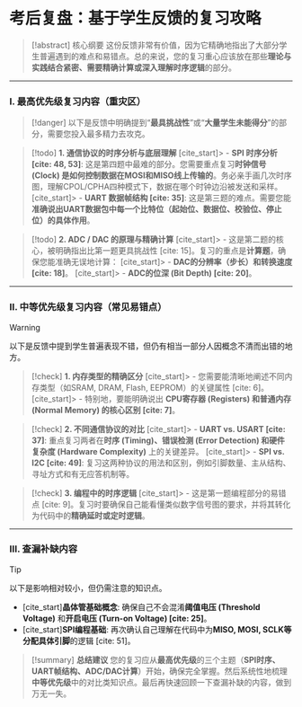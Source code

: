 # 考后复盘：基于学生反馈的复习攻略

> [!abstract] 核心纲要
> 这份反馈非常有价值，因为它精确地指出了大部分学生普遍遇到的难点和易错点。总的来说，您的复习重心应该放在那些**理论与实践结合紧密、需要精确计算或深入理解时序逻辑**的部分。

---

### Ⅰ. 最高优先级复习内容（重灾区）

> [!danger]
> 以下是反馈中明确提到“**最具挑战性**”或“**大量学生未能得分**”的部分，需要您投入最多精力去攻克。

> [!todo] **1. 通信协议的时序分析与底层理解**
> [cite_start]> - **SPI 时序分析 [cite: 48, 53]**: 这是第四题中最难的部分。您需要重点复习**时钟信号 (Clock) 是如何控制数据在MOSI和MISO线上传输的**。务必亲手画几次时序图，理解CPOL/CPHA四种模式下，数据在哪个时钟边沿被发送和采样。
> [cite_start]> - **UART 数据帧结构 [cite: 35]**: 这是第三题的难点。需要您能**准确说出UART数据包中每一个比特位（起始位、数据位、校验位、停止位）的具体作用**。

> [!todo] **2. ADC / DAC 的原理与精确计算**
> [cite_start]> - 这是第二题的核心，被明确指出比第一题更具挑战性 [cite: 15]。复习的重点是**计算题**，确保您能准确无误地计算：
> [cite_start]>   - **DAC的分辨率（步长）和转换速度 [cite: 18]**。
> [cite_start]>   - **ADC的位深 (Bit Depth) [cite: 20]**。

---

### Ⅱ. 中等优先级复习内容（常见易错点）

> [!warning]
> 以下是反馈中提到学生普遍表现不错，但仍有相当一部分人因概念不清而出错的地方。

> [!check] **1. 内存类型的精确区分**
> [cite_start]> - 您需要能清晰地阐述不同内存类型（如SRAM, DRAM, Flash, EEPROM）的关键属性 [cite: 6]。
> [cite_start]> - 特别地，要能明确说出 **CPU寄存器 (Registers) 和普通内存 (Normal Memory) 的核心区别 [cite: 7]**。

> [!check] **2. 不同通信协议的对比**
> [cite_start]> - **UART vs. USART [cite: 37]**: 重点复习两者在**时序 (Timing)、错误检测 (Error Detection) 和硬件复杂度 (Hardware Complexity)** 上的关键差异。
> [cite_start]> - **SPI vs. I2C [cite: 49]**: 复习这两种协议的用法和区别，例如引脚数量、主从结构、寻址方式和有无应答机制等。

> [!check] **3. 编程中的时序逻辑**
> [cite_start]> - 这是第一题编程部分的易错点 [cite: 9]。复习时要确保自己能看懂类似数字信号图的要求，并将其转化为代码中的**精确延时或定时逻辑**。

---

### Ⅲ. 查漏补缺内容

> [!tip]
> 以下是影响相对较小，但仍需注意的知识点。

-   [cite_start]**晶体管基础概念**: 确保自己不会混淆**阈值电压 (Threshold Voltage)** 和**开启电压 (Turn-on Voltage) [cite: 25]**。
-   [cite_start]**SPI编程基础**: 再次确认自己理解在代码中为**MISO, MOSI, SCLK等分配具体引脚**的逻辑 [cite: 51]。

> [!summary] **总结建议**
> 您的复习应从**最高优先级**的三个主题（**SPI时序、UART帧结构、ADC/DAC计算**）开始，确保完全掌握。然后系统性地梳理**中等优先级**中的对比类知识点。最后再快速回顾一下查漏补缺的内容，做到万无一失。